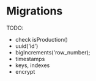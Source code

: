 # Migrations

TODO:

- check isProduction()
- uuid('id')
- bigIncrements('row_number);
- timestamps
- keys, indexes
- encrypt
